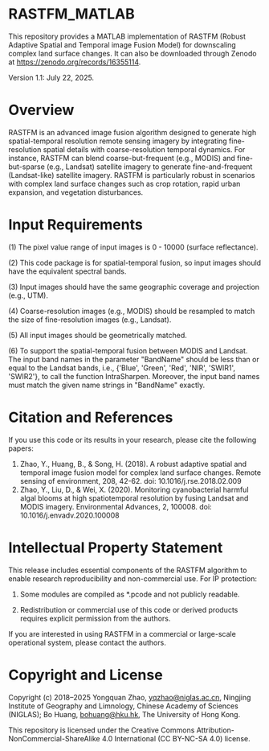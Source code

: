 # RASTFM_MATLAB
This repository provides a MATLAB implementation of RASTFM (Robust Adaptive Spatial and Temporal image Fusion Model) for downscaling complex land surface changes. It can also be downloaded through Zenodo at https://zenodo.org/records/16355114.

Version 1.1: July 22, 2025.

Overview
===================================================================================================================================================================
RASTFM is an advanced image fusion algorithm designed to generate high spatial-temporal resolution remote sensing imagery by integrating fine-resolution spatial details with coarse-resolution temporal dynamics. For instance, RASTFM can blend coarse-but-frequent (e.g., MODIS) and fine-but-sparse (e.g., Landsat) satellite imagery to generate fine-and-frequent (Landsat-like) satellite imagery. RASTFM is particularly robust in scenarios with complex land surface changes such as crop rotation, rapid urban expansion, and vegetation disturbances. 

Input Requirements
===================================================================================================================================================================
(1) The pixel value range of input images is 0 - 10000 (surface reflectance).

(2) This code package is for spatial-temporal fusion, so input images should have the equivalent spectral bands.

(3) Input images should have the same geographic coverage and projection (e.g., UTM).

(4) Coarse-resolution images (e.g., MODIS) should be resampled to match the size of fine-resolution images (e.g., Landsat).

(5) All input images should be geometrically matched. 

(6) To support the spatial-temporal fusion between MODIS and Landsat. The input band names in the parameter "BandName" should be less than or equal to the Landsat bands, i.e., {'Blue', 'Green', 'Red', 'NIR', 'SWIR1', 'SWIR2'}, to call the function IntraSharpen. Moreover, the input band names must match the given name strings in "BandName" exactly.
    
Citation and References
===================================================================================================================================================================
If you use this code or its results in your research, please cite the following papers:
1. Zhao, Y., Huang, B., & Song, H. (2018). A robust adaptive spatial and temporal image fusion model for complex land surface changes. Remote sensing of environment, 208, 42-62. doi: 10.1016/j.rse.2018.02.009
2. Zhao, Y., Liu, D., & Wei, X. (2020). Monitoring cyanobacterial harmful algal blooms at high spatiotemporal resolution by fusing Landsat and MODIS imagery. Environmental Advances, 2, 100008. doi: 10.1016/j.envadv.2020.100008

Intellectual Property Statement
===================================================================================================================================================================
This release includes essential components of the RASTFM algorithm to enable research reproducibility and non-commercial use. For IP protection:

1. Some modules are compiled as *.pcode and not publicly readable.

2. Redistribution or commercial use of this code or derived products requires explicit permission from the authors.

If you are interested in using RASTFM in a commercial or large-scale operational system, please contact the authors.

Copyright and License
===================================================================================================================================================================
Copyright (c) 2018–2025 Yongquan Zhao, yqzhao@niglas.ac.cn, Ningjing Institute of Geography and Limnology, Chinese Academy of Sciences (NIGLAS); Bo Huang, bohuang@hku.hk, The University of Hong Kong.

This repository is licensed under the Creative Commons Attribution-NonCommercial-ShareAlike 4.0 International (CC BY-NC-SA 4.0) license.
